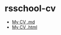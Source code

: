 # rsschool-cv
* [My CV .md](https://truericksanchez.github.io/rsschool-cv/cv)
* [My CV .html](https://truericksanchez.github.io/rsschool-cv/)
